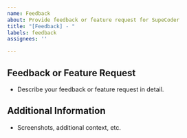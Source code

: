 ```yaml
---
name: Feedback
about: Provide feedback or feature request for SupeCoder
title: "[Feedback] - "
labels: feedback
assignees: ''

---
```


## Feedback or Feature Request
- Describe your feedback or feature request in detail.

## Additional Information
- Screenshots, additional context, etc.
